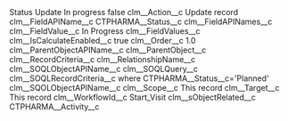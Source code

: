 <?xml version="1.0" encoding="UTF-8"?>
<CustomMetadata xmlns="http://soap.sforce.com/2006/04/metadata" xmlns:xsi="http://www.w3.org/2001/XMLSchema-instance" xmlns:xsd="http://www.w3.org/2001/XMLSchema">
    <label>Status Update In progress</label>
    <protected>false</protected>
    <values>
        <field>clm__Action__c</field>
        <value xsi:type="xsd:string">Update record</value>
    </values>
    <values>
        <field>clm__FieldAPIName__c</field>
        <value xsi:type="xsd:string">CTPHARMA__Status__c</value>
    </values>
    <values>
        <field>clm__FieldAPINames__c</field>
        <value xsi:nil="true"/>
    </values>
    <values>
        <field>clm__FieldValue__c</field>
        <value xsi:type="xsd:string">In Progress</value>
    </values>
    <values>
        <field>clm__FieldValues__c</field>
        <value xsi:nil="true"/>
    </values>
    <values>
        <field>clm__IsCalculateEnabled__c</field>
        <value xsi:type="xsd:boolean">true</value>
    </values>
    <values>
        <field>clm__Order__c</field>
        <value xsi:type="xsd:double">1.0</value>
    </values>
    <values>
        <field>clm__ParentObjectAPIName__c</field>
        <value xsi:nil="true"/>
    </values>
    <values>
        <field>clm__ParentObject__c</field>
        <value xsi:nil="true"/>
    </values>
    <values>
        <field>clm__RecordCriteria__c</field>
        <value xsi:nil="true"/>
    </values>
    <values>
        <field>clm__RelationshipName__c</field>
        <value xsi:nil="true"/>
    </values>
    <values>
        <field>clm__SOQLObjectAPIName__c</field>
        <value xsi:nil="true"/>
    </values>
    <values>
        <field>clm__SOQLQuery__c</field>
        <value xsi:nil="true"/>
    </values>
    <values>
        <field>clm__SOQLRecordCriteria__c</field>
        <value xsi:type="xsd:string">where CTPHARMA__Status__c=&apos;Planned&apos;</value>
    </values>
    <values>
        <field>clm__SQOLObjectAPIName__c</field>
        <value xsi:nil="true"/>
    </values>
    <values>
        <field>clm__Scope__c</field>
        <value xsi:type="xsd:string">This record</value>
    </values>
    <values>
        <field>clm__Target__c</field>
        <value xsi:type="xsd:string">This record</value>
    </values>
    <values>
        <field>clm__WorkflowId__c</field>
        <value xsi:type="xsd:string">Start_Visit</value>
    </values>
    <values>
        <field>clm__sObjectRelated__c</field>
        <value xsi:type="xsd:string">CTPHARMA__Activity__c</value>
    </values>
</CustomMetadata>
